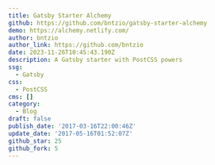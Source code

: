 ```yaml
---
title: Gatsby Starter Alchemy
github: https://github.com/bntzio/gatsby-starter-alchemy
demo: https://alchemy.netlify.com/
author: bntzio
author_link: https://github.com/bntzio
date: 2023-11-26T10:45:43.190Z
description: A Gatsby starter with PostCSS powers
ssg:
  - Gatsby
css:
  - PostCSS
cms: []
category:
  - Blog
draft: false
publish_date: '2017-03-16T22:00:46Z'
update_date: '2017-05-16T01:52:07Z'
github_star: 25
github_fork: 5
---
```

